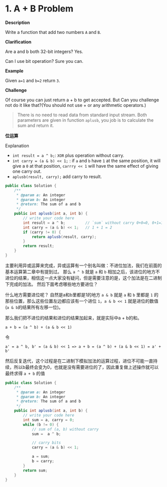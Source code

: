 # 1. A + B Problem

**Description**

Write a function that add two numbers `A` and `B`.

**Clarification**

Are a and b both 32-bit integers? Yes.  

Can I use bit operation? Sure you can.

**Example**

Given `a=1` and `b=2` return `3`.

**Challenge**

Of course you can just return a + b to get accepted. But Can you challenge not do it like that?(You should not use + or any arithmetic operators.)

> There is no need to read data from standard input stream. Both parameters are given in function `aplusb`, you job is to calculate the sum and return it.

**位运算**

Explanation

- `int result = a ^ b;`: `XOR` plus operation without carry.
- `int carry = (a & b) << 1;` : if `a` and `b` have `1` at the same position, it will give a `0` at that position, `carrry << 1` will have the same effect of giving one carry out.
- `aplusb(result, carry);` add carry to result.


```java
public class Solution {
    /**
     * @param a: An integer
     * @param b: An integer
     * @return: The sum of a and b
     */
    public int aplusb(int a, int b) {
        // write your code here
        int result = a ^ b;         // `sum` without carry 0+0=0, 0+1=1+0=1, 1+1=0
        int carry = (a & b) << 1;   // 1 + 1 = 2
        if (carry != 0) {
            return aplusb(result, carry);
        }
        return result;
    }
}
```


主要利用异或运算来完成，异或运算有一个别名叫做：不进位加法，我们在前面的基本运算第二章中有提到过。
那么 `a ^ b` 就是 `a` 和 `b` 相加之后，该进位的地方不进位的结果，相信这一点大家没有疑问，但是需要注意的是，这个加法是在二进制下完成的加法。
然后下面考虑哪些地方要进位？

什么地方需要进位呢？ 自然是a和b里都是1的地方
`a & b` 就是 `a` 和 `b` 里都是 `1` 的那些位置，那么这些位置左边都应该有一个进位 `1`，`a & b << 1` 就是进位的数值(`a & b`的结果所有左移一位)。

那么我们把不进位的结果和进位的结果加起来，就是实际中a + b的和。

```
a + b = (a ^ b) + (a & b << 1)
```

令

```
a' = a ^ b, b' = (a & b) << 1 => a + b = (a ^ b) + (a & b << 1) = a' + b'
```

然后反复迭代，这个过程是在二进制下模拟加法的运算过程，进位不可能一直持续，所以b最终会变为0，也就是没有需要进位的了，因此重复做上述操作就可以
最终求得 `a + b` 的值



```java
public class Solution {
    /**
     * @param a: An integer
     * @param b: An integer
     * @return: The sum of a and b
     */
    public int aplusb(int a, int b) {
        // write your code here
        int sum = a, carry = 0;
        while (b != 0) {
            // sum of (a, b) without carry
            sum =  a ^ b;

            // carry bits
            carry = (a & b) << 1;

            a = sum;
            b = carry;
        }
        return sum;
    }
}
```
